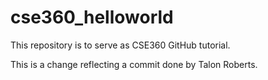# cse360_helloworld
This repository is to serve as CSE360 GitHub tutorial.

This is a change reflecting a commit done by Talon Roberts.
